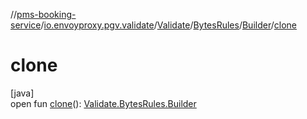//[pms-booking-service](../../../../../index.md)/[io.envoyproxy.pgv.validate](../../../index.md)/[Validate](../../index.md)/[BytesRules](../index.md)/[Builder](index.md)/[clone](clone.md)

# clone

[java]\
open fun [clone](clone.md)(): [Validate.BytesRules.Builder](index.md)
